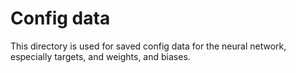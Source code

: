 # Config data

This directory is used for saved config data for the neural network, especially targets, and weights, and biases.
